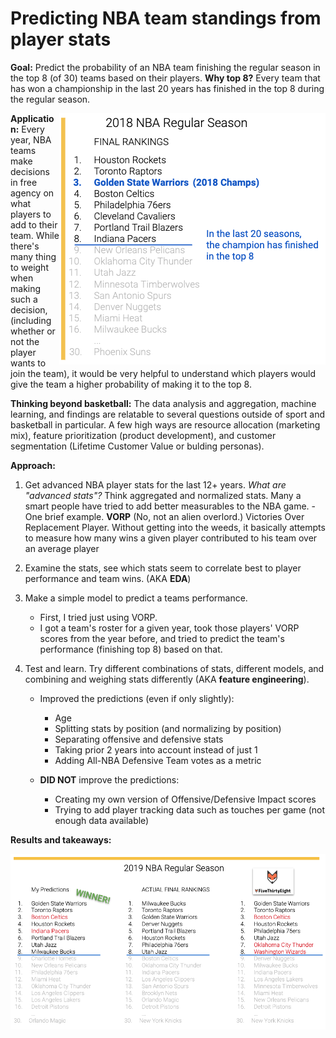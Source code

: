 # Predicting NBA team standings from player stats

**Goal:** Predict the probability of an NBA team finishing the regular season in the top 8 (of 30) teams based on their players. **Why top 8?** Every team that has won a championship in the last 20 years has finished in the top 8 during the regular season.


<img align="right" src="https://github.com/dmacUT/nba-final4-projections/blob/master/images/top8v2.png">  

**Application:** Every year, NBA teams make decisions in free agency on what players to add to their team. While there's many thing to weight when making such a decision, (including whether or not the player wants to join the team), it would be very helpful to understand which players would give the team a higher probability of making it to the top 8. 

**Thinking beyond basketball:** The data analysis and aggregation, machine learning, and findings are relatable to several questions outside of sport and basketball in particular. A few high ways are resource allocation (marketing mix), feature prioritization (product development), and customer segmentation (Lifetime Customer Value or bulding personas). 

**Approach:**

1. Get advanced NBA player stats for the last 12+ years.
    *What are "advanced stats"?* Think aggregated and normalized stats. Many a smart people have tried to add better measurables to the NBA game.
        - One brief example. **VORP** (No, not an alien overlord.) Victories Over Replacement Player. 
        Without getting into the weeds, it basically attempts to measure how many wins a given player contributed to his team over an average player

2. Examine the stats, see which stats seem to correlate best to player performance and team wins. (AKA **EDA**)

3. Make a simple model to predict a teams performance. 
    - First, I tried just using VORP.
    - I got a team's roster for a given year, took those players' VORP scores from the year before, and tried to predict the team's performance (finishing top 8) based on that.

4. Test and learn. Try different combinations of stats, different models, and combining and weighing stats differently (AKA **feature engineering**).
    - Improved the predictions (even if only slightly):
        - Age 
        - Splitting stats by position (and normalizing by position)
        - Separating offensive and defensive stats
        - Taking prior 2 years into account instead of just 1
        - Adding All-NBA Defensive Team votes as a metric

    - **DID NOT** improve the predictions:
        - Creating my own version of Offensive/Defensive Impact scores
        - Trying to add player tracking data such as touches per game (not enough data available)

**Results and takeaways:**

<img align="center" src="https://github.com/dmacUT/nba-final4-projections/blob/master/images/Results19.png">  




